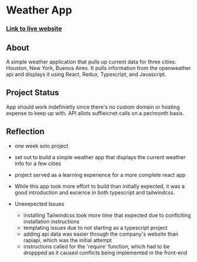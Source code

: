# Weather App

### <a href="https://react-weather-kevin.netlify.app">Link to live website</a>

## About

A simple weather application that pulls up current data for three cities: Houston, New York, Buenos Aires. It pulls information from the openweather api and displays it using React, Redux, Typescript, and Javascript.


## Project Status

App should work indefinietly since there's no custom domain or hosting expense to keep up with. API allots suffieicnet calls on a per/month basis. 


## Reflection

- one week solo project
- set out to build a simple weather app that displays the current weather info for a few cities
- project served as a learning experience for a more complete react app
- While this app took more effort to build than initially expected, it was a good introduction and excerice in both typescript and tailwindcss. 

- Unexepected Issues
  - installing Tailwindcss took more time that expected due to conflciting installation instructions
  - templating issues due to not starting as a typescript project 
  - adding api data was easier through the company's website than rapiapi, which was the initial attempt
  - instructions called for the 'require' function, which had to be droppped as it caused conflicts being implemented in the front-end
